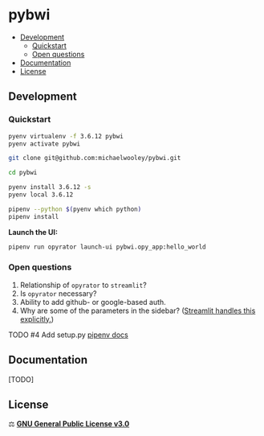 # pybwi  <!-- omit in toc -->

- [Development](#development)
  - [Quickstart](#quickstart)
  - [Open questions](#open-questions)
- [Documentation](#documentation)
- [License](#license)

## Development

### Quickstart

```bash
pyenv virtualenv -f 3.6.12 pybwi
pyenv activate pybwi

git clone git@github.com:michaelwooley/pybwi.git

cd pybwi

pyenv install 3.6.12 -s
pyenv local 3.6.12

pipenv --python $(pyenv which python)
pipenv install
```

**Launch the UI:**

```bash
pipenv run opyrator launch-ui pybwi.opy_app:hello_world
```

### Open questions

1. Relationship of `opyrator` to `streamlit`?
2. Is `opyrator` necessary?
3. Ability to add github- or google-based auth.
4. Why are some of the parameters in the sidebar? ([Streamlit handles this explicitly.](https://docs.streamlit.io/knowledge-base/components/add-component-sidebar))

TODO #4 Add setup.py [pipenv docs](https://pipenv.pypa.io/en/latest/advanced/#pipfile-vs-setup-py)

## Documentation

[TODO]

## License

⚖️  [**GNU General Public License v3.0**](./LICENSE)
